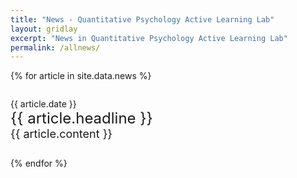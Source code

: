 ```yaml
---
title: "News - Quantitative Psychology Active Learning Lab"
layout: gridlay
excerpt: "News in Quantitative Psychology Active Learning Lab"
permalink: /allnews/
---
```


{% for article in site.data.news %}
<p style="padding: 1em 1em 1em 0">{{ article.date }} <br>
<font size="5">{{ article.headline }}</font><br>
<font size="4">{{ article.content }}</font></p>
{% endfor %}
